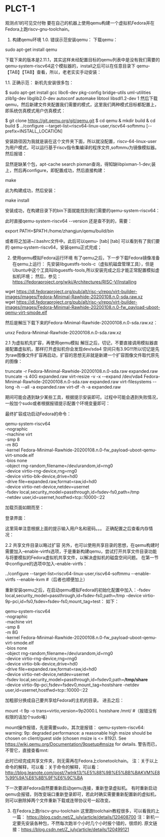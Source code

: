 # PLCT-1
观测点1的可见交付物
要在自己的机器上使用qemu构建一个虚拟机Fedora并在Fedora上跑riscv-gnu-toolchain。

1. 构建qemu环境
1.0. 错误示范安装qemu：
下载qemu：

sudo apt-get install qemu

下载下来的版本是2.11.1，其实这样未经配置目标的qemu列表中是没有我们需要的qemu-system-riscv64这个模拟器的，install之后可以在任意目录下 qemu-【TAB】【TAB】查看，所以，老老实实手动安装：

1.1. 正确示范：
新机先安装很多包：

$ sudo apt-get install gcc libc6-dev pkg-config bridge-utils uml-utilities zlib1g-dev libglib2.0-dev autoconf automake libtool libsdl1.2-dev
1
然后下载qemu，然后新建文件夹配置我们需要的模式，这里我们两种模式目标都配置上，即系统仿真模式用户仿真模式：

$ git clone https://git.qemu.org/git/qemu.git
$ cd qemu & mkdir build & cd build 
$ ../configure --target-list=riscv64-linux-user,riscv64-softmmu  [--prefix=INSTALL_LOCATION] 

安装路径因为我就是装在这个文件夹下面，所以就没配置，riscv-64-linux-user为用户模式，可以运行基于riscv指令集编译的程序文件,softmmu为镜像模拟器。
然后报错：

显然是缺某个包，apt-cache search pixman查询，得知缺libpixman-1-dev;装上，然后再configure，即配置成功，然后直接构建：

make 

此为构建成功，然后安装：

make install

安装成功，在构建目录下的bin下面就能找到我们需要的qemu-system-riscv64：

此时直接qemu-system-riscv64 --version 还是查不到的，需要：

export PATH=$PATH:/home/zhangjun/qemu/build/bin  

或者将之加进~/.bashrc文件中。此后可以qemu- [tab] [tab] 可以看到有了我们要的 qemu-system-riscv64，安装qemu正式完成；

2. 使用qemu模拟Fedora运行环境
有了qemu之后，下一步下载Fedora镜像准备在qemu上运行：
先安装libguestfs-tools-c（虚拟机磁盘管理工具），但是Ubuntu中这个工具叫libguestfs-tools,所以安装完成之后才能正常配置模拟虚拟机环境；
然后，参见：https://fedoraproject.org/wiki/Architectures/RISC-V/Installing

wget https://dl.fedoraproject.org/pub/alt/risc-v/repo/virt-builder-images/images/Fedora-Minimal-Rawhide-20200108.n.0-sda.raw.xz  
wget https://dl.fedoraproject.org/pub/alt/risc-v/repo/virt-builder-images/images/Fedora-Minimal-Rawhide-20200108.n.0-fw_payload-uboot-qemu-virt-smode.elf 

然后是解压下载下来的Fedora-Minimal-Rawhide-20200108.n.0-sda.raw.xz：

unxz Fedora-Minimal-Rawhide-20200108.n.0-sda.raw.xz

2.1 为虚拟机先扩容，再使用qemu模拟
解压之后，切记，不要直接调用模拟器直接配置虚拟机，那样打开虚拟机你会发现dev/sda4 空间只有3.9G!!!所以切记是先为raw图像文件扩容再启动，扩容的思想无非就是新建一个扩容图像文件取代原先的图像：

truncate -r Fedora-Minimal-Rawhide-20200108.n.0-sda.raw expanded.raw
truncate -s 40G expanded.raw
virt-resize -v -x --expand /dev/vda4 Fedora-Minimal-Rawhide-20200108.n.0-sda.raw expanded.raw
virt-filesystems --long -h --all -a expanded.raw
virt-df -h -a expanded.raw

期间可能会遇到缺少某些工具，根据提示安装即可。过程中可能会遇到失败情况，一般加个sudo或者根据报错提示配置个环境变量即可：
 
最终扩容成功启动Fedora的命令：

qemu-system-riscv64    \
 -nographic   \
 -machine virt   \
 -smp 8     \
 -m 8G     \
 -kernel Fedora-Minimal-Rawhide-20200108.n.0-fw_payload-uboot-qemu-virt-smode.elf     \
 -bios none     \
 -object rng-random,filename=/dev/urandom,id=rng0     \
 -device virtio-rng-device,rng=rng0     \
 -device virtio-blk-device,drive=hd0     \
 -drive file=expanded.raw,format=raw,id=hd0     \
 -device virtio-net-device,netdev=usernet  \
 -fsdev local,security_model=passthrough,id=fsdev-fs0,path=/tmp   \
 -netdev user,id=usernet,hostfwd=tcp::10000-:22

加载页面如期而至：

登录界面：

这里简单注意根据上面的提示输入用户名和密码。。。
正确配置之后查看内存情况：


2.2 共享文件目录以略过扩容
另外，也可以使用共享目录的思想，在qemu构建时需要加入–enable-virtfs选项，于是重新构建qemu，尝试打开共享文件目录功能与将要模拟的Fedora虚拟机共享文件，以解决虚拟机的磁盘空间问题。
在第一节中configure的选项中加入–enable-virtfs：

../configure --target-list=riscv64-linux-user,riscv64-softmmu --enable-virtfs  --enable-kvm #（后者也顺便加上）

重新安装qemu之后，在启动qemu模拟Fedora的初始化配置中加入：-fsdev local,security_model=passthrough,id=fsdev-fs0,path=/tmp -device virtio-9p-pci,id=fs0,fsdev=fsdev-fs0,mount_tag=test：
如下：

qemu-system-riscv64     \
-nographic     \
-machine virt     \
-smp 8     \
-m 8G     \
-kernel Fedora-Minimal-Rawhide-20200108.n.0-fw_payload-uboot-qemu-virt-smode.elf     \
-bios none     \
-object rng-random,filename=/dev/urandom,id=rng0     \
-device virtio-rng-device,rng=rng0     \
-device virtio-blk-device,drive=hd0     \
-drive file=expanded.raw,format=raw,id=hd0     \
-device virtio-net-device,netdev=usernet  \
-fsdev local,security_model=passthrough,id=fsdev0,path=**/tmp/share**  \
-device virtio-9p-pci,fsdev=fsdev0,mount_tag=hostshare
-netdev user,id=usernet,hostfwd=tcp::10000-:22

加粗部分换成自己要共享给Fedora的主机的目录。
进去之后：

mount -t 9p -o trans=virtio,version=9p2000.L hostshare /mnt/ #（报错没有权限的话加个sudo咯）
 
mount操作报错，先是需要sudo，其次是报错：
qemu-system-riscv64: warning: 9p: degraded performance: a reasonable high msize should be chosen on client/guest side (chosen msize is <= 8192). See https://wiki.qemu.org/Documentation/9psetup#msize for details.
警告而已，不管它，直接查看mnt:

此时已经完成共享文件夹，则无需再在Fedora上clonetoolchain。
注：关于以上命令的解释，可以看：关于命令的解释，可以看：
http://blog.leanote.com/post/7wlnk13/%E5%88%9B%E5%BB%BAKVM%E8%99%9A%E6%8B%9F%E6%9C%BA

下一次要进Fedora自然要重新启动qemu连接，重新登录虚拟机。
有时重新启动qemu会报错，则改变端口重新登录即可，若此时确实需要重新配置新的虚拟机，则可以删除掉两个文件重新下载或连带协议号一起改变。


3. 在Fedora上跑riscv-gnu-toolchain
这里跑toolchain教程很多，可以看我的上一篇：
https://blog.csdn.net/Z_july/article/details/120408700
注：新机一定要先安装各种包，不然每次跑半个小时几个小时报个错的，很烦的.
原文链接：https://blog.csdn.net/Z_july/article/details/120499121
